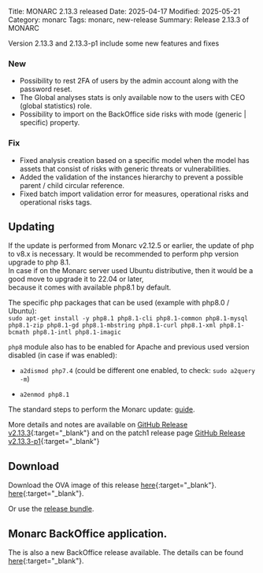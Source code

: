 Title: MONARC 2.13.3 released
Date: 2025-04-17
Modified: 2025-05-21
Category: monarc
Tags: monarc, new-release
Summary: Release 2.13.3 of MONARC

Version 2.13.3 and 2.13.3-p1 include some new features and fixes

### New

- Possibility to rest 2FA of users by the admin account along with the password reset.
- The Global analyses stats is only available now to the users with CEO (global statistics) role.
- Possibility to import on the BackOffice side risks with mode (generic | specific) property.

### Fix

- Fixed analysis creation based on a specific model when the model has assets that consist of risks with generic threats or vulnerabilities.
- Added the validation of the instances hierarchy to prevent a possible parent / child circular reference.
- Fixed batch import validation error for measures, operational risks and operational risks tags.


## Updating

If the update is performed from Monarc v2.12.5 or earlier, the update of php to v8.x is necessary.
It would be recommended to perform php version upgrade to php 8.1.  
In case if on the Monarc server used Ubuntu distributive, then it would be a good move to upgrade it to 22.04 or later,    
because it comes with available php8.1 by default.


The specific php packages that can be used (example with php8.0 / Ubuntu):    
`sudo apt-get install -y php8.1 php8.1-cli php8.1-common php8.1-mysql php8.1-zip php8.1-gd php8.1-mbstring php8.1-curl php8.1-xml php8.1-bcmath php8.1-intl php8.1-imagic`


`php8` module also has to be enabled for Apache and previous used version disabled (in case if was enabled):

- `a2dismod php7.4` (could be different one enabled, to check: `sudo a2query -m`)

- `a2enmod php8.1`


The standard steps to perform the Monarc update:
[guide](https://monarc.lu/documentation/technical-guide/#monarc-update).

More details and notes are available on
[GitHub Release v2.13.3](https://github.com/monarc-project/MonarcAppFO/releases/tag/v2.13.3){:target="_blank"}
and on the patch1 release page
[GitHub Release v2.13.3-p1](https://github.com/monarc-project/MonarcAppFO/releases/tag/v2.13.3-p1){:target="_blank"}

## Download

Download the OVA image of this release
[here](https://vm.monarc.lu/MONARC_v2.13.3-p1@a3d7cbc/){:target="_blank"}.
[here](https://vm.monarc.lu/MONARC_v2.13.3@54bb656/){:target="_blank"}.

Or use the [release bundle](https://github.com/monarc-project/MonarcAppFO/releases/download/v2.13.3/MonarcAppFO-v2.13.3.tar.gz).


## Monarc BackOffice application.

The is also a new BackOffice release available. The details can be found [here](https://github.com/monarc-project/MonarcAppBO/releases/tag/v2.13.3){:target="_blank"}.
